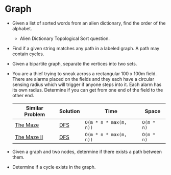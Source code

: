 Graph
==

- Given a list of sorted words from an alien dictionary, find the order of the alphabet.
  - Alien Dictionary Topological Sort question.
- Find if a given string matches any path in a labeled graph. A path may contain cycles.
- Given a bipartite graph, separate the vertices into two sets.
- You are a thief trying to sneak across a rectangular 100 x 100m field. There are alarms placed on the fields and they each have a circular sensing radius which will trigger if anyone steps into it. Each alarm has its own radius. Determine if you can get from one end of the field to the other end.

    | Similar Problem | Solution | Time | Space |
    | --------------- | -------- | ---- | ----- |
    | [The Maze](https://leetcode.com/problemset/all/?search=490) | [DFS](https://github.com/ATM-SALEH/panacea-leetcode/blob/master/algorithms/c%2B%2B/C79/The%20Maze/490.cpp#L48) | `O(m * n * max(m, n))` | `O(m * n)` |
    | [The Maze II](https://leetcode.com/problemset/all/?search=505) | [DFS](https://github.com/ATM-SALEH/panacea-leetcode/blob/master/algorithms/c%2B%2B/C79/The%20Maze%20II/505.cpp#L52) | `O(m * n * max(m, n))` | `O(m * n)` |

- Given a graph and two nodes, determine if there exists a path between them.
- Determine if a cycle exists in the graph.
